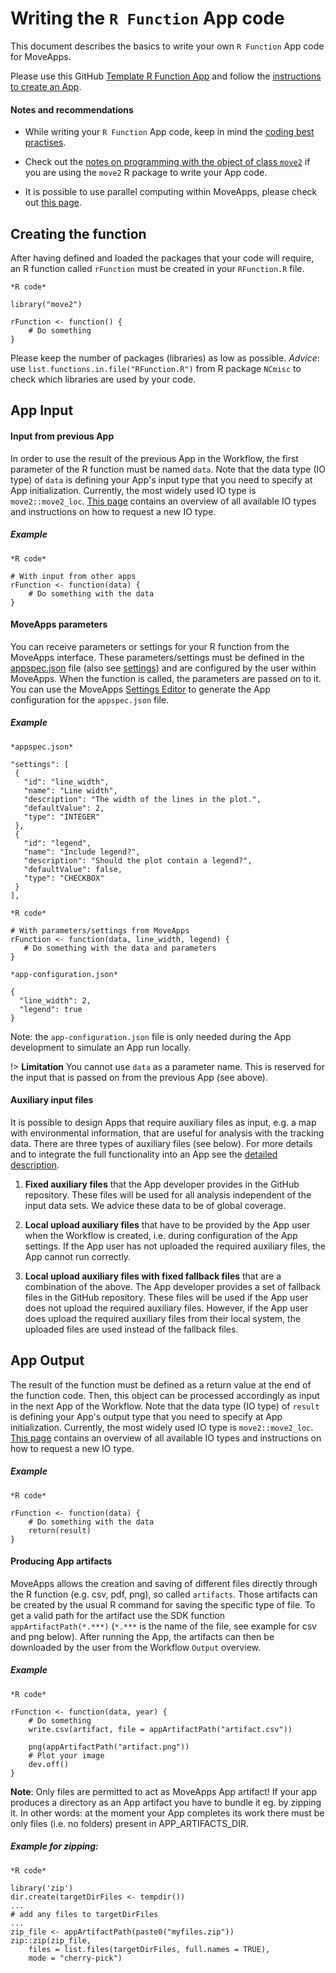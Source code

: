 # Writing the `R Function` App code
This document describes the basics to write your own `R Function` App code for MoveApps.

Please use this GitHub [Template R Function App](https://github.com/movestore/Template_R_Function_App ':ignore') and follow the [instructions to create an App](create_app.md).

#### Notes and recommendations
- While writing your `R Function` App code, keep in mind the [coding best practises](best_practices_coding.md).

- Check out the [notes on programming with the object of class `move2`](programing_move2.md) if you are using the `move2` R package to write your App code.

- It is possible to use parallel computing within MoveApps, please check out [this page](parallelcomp.md).


## Creating the function
After having defined and loaded the packages that your code will require, an R function called `rFunction` must be created in your `RFunction.R` file.

```
*R code*

library("move2")

rFunction <- function() {
    # Do something
}
```

Please keep the number of packages (libraries) as low as possible. *Advice*: use `list.functions.in.file("RFunction.R")` from R package `NCmisc` to check which libraries are used by your code.


## App Input

#### Input from previous App
In order to use the result of the previous App in the Workflow, the first parameter of the R function must be named `data`. Note that the data type (IO type) of `data` is defining your App's input type that you need to specify at App initialization. Currently, the most widely used IO type is `move2::move2_loc`. [This page](IO_types.md) contains an overview of all available IO types and instructions on how to request a new IO type.

##### Example
```
*R code*

# With input from other apps
rFunction <- function(data) {
    # Do something with the data
}
```


#### MoveApps parameters
You can receive parameters or settings for your R function from the MoveApps interface. These parameters/settings must be defined in the [appspec.json](appspec.md) file (also see [settings](appspec/current/settings/README.md)) and are configured by the user within MoveApps. When the function is called, the parameters are passed on to it. You can use the MoveApps [Settings Editor](https://www.moveapps.org/apps/settingseditor ':ignore') to generate the App configuration for the `appspec.json` file.

##### Example
```
*appspec.json*

"settings": [
 {
   "id": "line_width",
   "name": "Line width",
   "description": "The width of the lines in the plot.",
   "defaultValue": 2,
   "type": "INTEGER"
 },
 {
   "id": "legend",
   "name": "Include legend?",
   "description": "Should the plot contain a legend?",
   "defaultValue": false,
   "type": "CHECKBOX"
 }
],
```

```
*R code*

# With parameters/settings from MoveApps 
rFunction <- function(data, line_width, legend) {
   # Do something with the data and parameters
}
```

```
*app-configuration.json*

{
  "line_width": 2,
  "legend": true
}

```
Note: the `app-configuration.json` file is only needed during the App development to simulate an App run locally.

!\>  **Limitation** You cannot use `data` as a parameter name. This is reserved for the input that is passed on from the previous App (see above).


#### Auxiliary input files
It is possible to design Apps that require auxiliary files as input, e.g. a map with environmental information, that are useful for analysis with the tracking data. There are three types of auxiliary files (see below). For more details and to integrate the full functionality into an App see the [detailed description](auxiliary.md).

1. **Fixed auxiliary files** that the App developer provides in the GitHub repository. These files will be used for all analysis independent of the input data sets. We advice these data to be of global coverage.

2. **Local upload auxiliary files** that have to be provided by the App user when the Workflow is created, i.e. during configuration of the App settings. If the App user has not uploaded the required auxiliary files, the App cannot run correctly.

3. **Local upload auxiliary files with fixed fallback files** that are a combination of the above. The App developer provides a set of fallback files in the GitHub repository. These files will be used if the App user does not upload the required auxiliary files. However, if the App user does upload the required auxiliary files from their local system, the uploaded files are used instead of the fallback files.


## App Output
The result of the function must be defined as a return value at the end of the function code. Then, this object can be processed accordingly as input in the next App of the Workflow. Note that the data type (IO type) of `result` is defining your App's output type that you need to specify at App initialization. Currently, the most widely used IO type is `move2::move2_loc`. [This page](IO_types.md) contains an overview of all available IO types and instructions on how to request a new IO type.

##### Example
```
*R code*

rFunction <- function(data) {
    # Do something with the data
    return(result)
}
```

#### Producing App artifacts
MoveApps allows the creation and saving of different files directly through the R function (e.g. csv, pdf, png), so called `artifacts`. Those artifacts can be created by the usual R command for saving the specific type of file. To get a valid path for the artifact use the SDK function `appArtifactPath(*.***)` (`*.***` is the name of the file, see example for csv and png below). After running the App, the artifacts can then be downloaded by the user from the Workflow `Output` overview.

##### Example
```
*R code*

rFunction <- function(data, year) {
    # Do something
    write.csv(artifact, file = appArtifactPath("artifact.csv"))
	
    png(appArtifactPath("artifact.png"))
    # Plot your image
    dev.off()
}
```

**Note**: Only files are permitted to act as MoveApps App artifact! If your app produces a directory as an App artifact you have to bundle it eg. by zipping it. In other words: at the moment your App completes its work there must be only files (i.e. no folders) present in APP_ARTIFACTS_DIR.

##### Example for zipping:
```
*R code*

library('zip')
dir.create(targetDirFiles <- tempdir())
...
# add any files to targetDirFiles
...
zip_file <- appArtifactPath(paste0("myfiles.zip"))
zip::zip(zip_file, 
    files = list.files(targetDirFiles, full.names = TRUE),
    mode = "cherry-pick")
```

